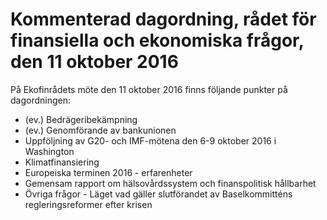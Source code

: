 # Kommenterad dagordning, rådet för finansiella och ekonomiska frågor, den 11 oktober 2016

På Ekofinrådets möte den 11 oktober 2016 finns följande punkter på dagordningen:

* (ev.) Bedrägeribekämpning
* (ev.) Genomförande av bankunionen
* Uppföljning av G20- och IMF-mötena den 6-9 oktober 2016 i Washington
* Klimatfinansiering
* Europeiska terminen 2016 - erfarenheter
* Gemensam rapport om hälsovårdssystem och finanspolitisk hållbarhet
* Övriga frågor - Läget vad gäller slutförandet av Baselkommitténs regleringsreformer efter krisen
